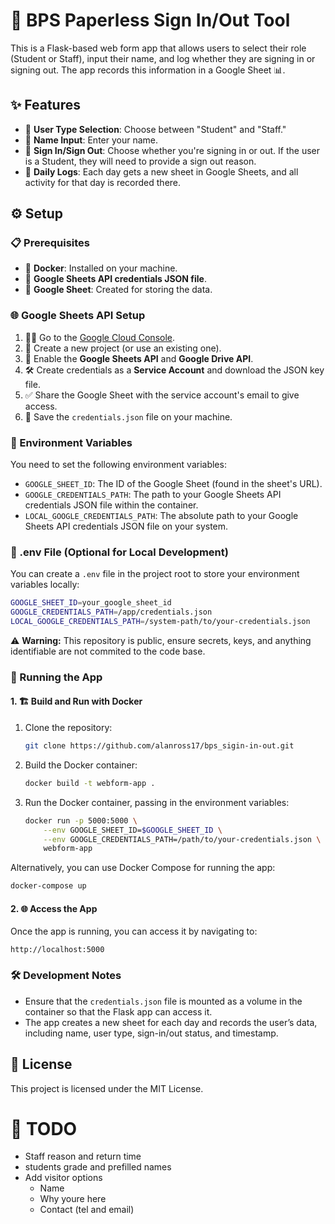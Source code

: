 # 🚪 BPS Paperless Sign In/Out Tool

This is a Flask-based web form app that allows users to select their role (Student or Staff), input their name, and log whether they are signing in or signing out. The app records this information in a Google Sheet 📊.

## ✨ Features

- 👥 **User Type Selection**: Choose between "Student" and "Staff."
- 📝 **Name Input**: Enter your name.
- 🔄 **Sign In/Sign Out**: Choose whether you're signing in or out. If the user is a Student, they will need to provide a sign out reason.
- 📅 **Daily Logs**: Each day gets a new sheet in Google Sheets, and all activity for that day is recorded there.

## ⚙️ Setup

### 📋 Prerequisites

- 🐳 **Docker**: Installed on your machine.
- 📄 **Google Sheets API credentials JSON file**.
- 📝 **Google Sheet**: Created for storing the data.

### 🌐 Google Sheets API Setup

1. 🧑‍💻 Go to the [Google Cloud Console](https://console.cloud.google.com/).
2. 🌟 Create a new project (or use an existing one).
3. 🔌 Enable the **Google Sheets API** and **Google Drive API**.
4. 🛠 Create credentials as a **Service Account** and download the JSON key file.
5. ✅ Share the Google Sheet with the service account's email to give access.
6. 💾 Save the `credentials.json` file on your machine.

### 🔑 Environment Variables

You need to set the following environment variables:

- `GOOGLE_SHEET_ID`: The ID of the Google Sheet (found in the sheet's URL).
- `GOOGLE_CREDENTIALS_PATH`: The path to your Google Sheets API credentials JSON file within the container.
- `LOCAL_GOOGLE_CREDENTIALS_PATH`: The absolute path to your Google Sheets API credentials JSON file on your system.

### 📁 .env File (Optional for Local Development)

You can create a `.env` file in the project root to store your environment variables locally:

```bash
GOOGLE_SHEET_ID=your_google_sheet_id
GOOGLE_CREDENTIALS_PATH=/app/credentials.json
LOCAL_GOOGLE_CREDENTIALS_PATH=/system-path/to/your-credentials.json
```

⚠️ **Warning:** This repository is public, ensure secrets, keys, and anything identifiable are not commited to the code base. 

### 🚀 Running the App

#### 1. 🏗 Build and Run with Docker

1. Clone the repository:
    ```bash
    git clone https://github.com/alanross17/bps_sigin-in-out.git
    ```

2. Build the Docker container:
    ```bash
    docker build -t webform-app .
    ```

3. Run the Docker container, passing in the environment variables:
    ```bash
    docker run -p 5000:5000 \
        --env GOOGLE_SHEET_ID=$GOOGLE_SHEET_ID \
        --env GOOGLE_CREDENTIALS_PATH=/path/to/your-credentials.json \
        webform-app
    ```

Alternatively, you can use Docker Compose for running the app:

```bash
docker-compose up
```

#### 2. 🌐 Access the App

Once the app is running, you can access it by navigating to:

```
http://localhost:5000
```

### 🛠 Development Notes

- Ensure that the `credentials.json` file is mounted as a volume in the container so that the Flask app can access it.
- The app creates a new sheet for each day and records the user’s data, including name, user type, sign-in/out status, and timestamp.

## 📄 License

This project is licensed under the MIT License.


# 📝 TODO
- Staff reason and return time
- students grade and prefilled names
- Add visitor options
    - Name
    - Why youre here
    - Contact (tel and email)
    